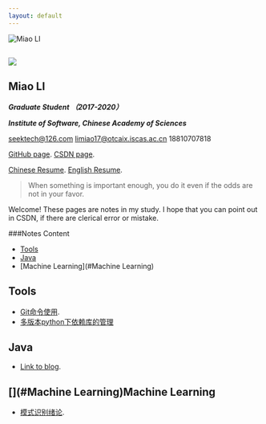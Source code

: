 ```yaml
---
layout: default
---
```

![](https://github.com/seektech/seektech.github.io/blob/master/source/avatar.png "Miao LI")

## ![](https://ws1.sinaimg.cn/large/006tNc79ly1fmufgqhpovj308w08wmya.jpg)  

## **Miao LI**  

***Graduate Student （2017-2020）***   

***Institute of Software, Chinese Academy of Sciences***  

seektech@126.com limiao17@otcaix.iscas.ac.cn 18810707818  

[GitHub page](https://github.com/seektech).   [CSDN page](http://blog.csdn.net/u013413471).  

[Chinese Resume](https://github.com/seektech/Resume-MiaoLI/blob/master/AwesomeCV_CH/resume.pdf).  [English Resume](https://github.com/seektech/Resume-MiaoLI/blob/master/AwesomeCV_EN/resume.pdf).  

  



> When something is important enough, you do it even if the odds are not in your favor.

Welcome! These pages are notes in my study. I hope that you can point out in CSDN, if there are clerical error or mistake.  



###Notes Content

* [Tools](#Tools)
* [Java](#Java)
* [Machine Learning](#Machine Learning)

## [](#Tools)Tools

* [Git命令使用](2017120901_Git命令使用).
* [多版本python下依赖库的管理](2017121601_多版本python下依赖库的管理)

## [](#Java)Java

* [Link to blog](GFM_template).

## [](#Machine Learning)Machine Learning

* [模式识别绪论](2018011101_模式识别绪论).